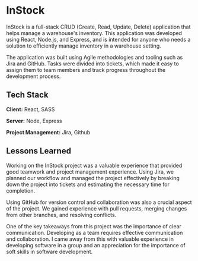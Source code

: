 
# InStock

InStock is a full-stack CRUD (Create, Read, Update, Delete) application that helps manage a warehouse's inventory. This application was developed using React, Node.js, and Express, and is intended for anyone who needs a solution to efficiently manage inventory in a warehouse setting.

The application was built using Agile methodologies and tooling such as Jira and GitHub. Tasks were divided into tickets, which made it easy to assign them to team members and track progress throughout the development process.
## Tech Stack

**Client:** React, SASS

**Server:** Node, Express

**Project Management:** Jira, Github


## Lessons Learned

Working on the InStock project was a valuable experience that provided good teamwork and project management experience. Using Jira, we planned our workflow and managed the project effectively by breaking down the project into tickets and estimating the necessary time for completion. 

Using GitHub for version control and collaboration was also a crucial aspect of the project. We gained experience with pull requests, merging changes from other branches, and resolving conflicts. 

One of the key takeaways from this project was the importance of clear communication. Developing as a team requires effective communication and collaboration. I came away from this with valuable experience in developing software in a group and an appreciation for the importance of soft skills in software development.

